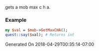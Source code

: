 gets a mob max c h a.
### Example

```perl
my $val = $mob->GetMaxCHA();
quest::say($val); # Returns int
```


Generated On 2018-04-29T00:35:14-07:00